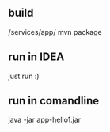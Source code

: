 ## build

/services/app/
mvn package

## run in IDEA
just run :)

## run in comandline

java -jar app-hello1.jar
